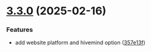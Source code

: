 # [3.3.0](https://github.com/TogetherCrew/mongo-lib/compare/v3.2.3...v3.3.0) (2025-02-16)


### Features

* add website platform and hivemind option ([357e13f](https://github.com/TogetherCrew/mongo-lib/commit/357e13f9133afca7a822513a6d37142b28eb1cfb))
